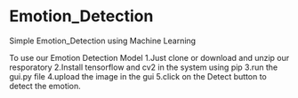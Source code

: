 # Emotion_Detection
Simple Emotion_Detection using Machine Learning


To use our Emotion Detection Model
1.Just clone or download and unzip our resporatory
2.Install tensorflow and cv2 in the system using pip
3.run the gui.py file 
4.upload the image in the gui 
5.click on the Detect button to detect the emotion.

